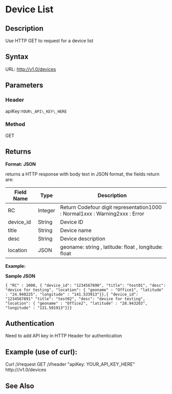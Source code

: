 # Device List

## Description

Use HTTP GET to request for a device list

## Syntax

URL: http://v1.0/devices

## Parameters

### Header

apiKey:`YOUR\_API\_KEY\_HERE`

### Method

GET

## Returns

**Format: JSON**

returns a HTTP response with body text in JSON format, the fields return are:

|Field Name|Type |Description |
| --- | --- | --- |
| RC | Integer | Return Codefour digit representation1000 : Normal1xxx : Warning2xxx : Error |
| device\_id | String | Device ID |
| title | String | Device name |
| desc | String | Device description |
| location | JSON | geoname: string , latitude: float , longitude: float  |

**Example:**

**Sample JSON**

```
{ "RC" : 1000, { "device_id": "1234567890", "title": "test01", "desc": "device for testing", "location": { "geoname" : "Office1", "latitude" : "24.940225", "longitude" : "141.533913"}},{ "device_id": "1234567891" "title": "test02", "desc": "device for testing", "location": { "geoname" : "Office2", "latitude" : "28.943203", "longitude" : "131.501913"}}}
```

## Authentication

Need to add API key in HTTP Header for authentication

## Example (use of curl):

Curl ¡Vrequest GET ¡Vheader "apiKey: YOUR\_API\_KEY\_HERE" http:///v1.0/devices

## See Also
